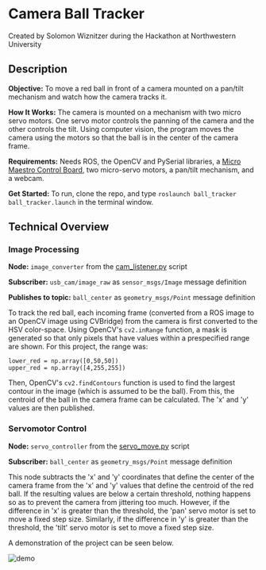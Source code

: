 # Camera Ball Tracker

Created by Solomon Wiznitzer during the Hackathon at Northwestern University

## Description

**Objective:** To move a red ball in front of a camera mounted on a pan/tilt mechanism and watch how the camera tracks it.

**How It Works:** The camera is mounted on a mechanism with two micro servo motors. One servo motor controls the panning of the camera and the other controls the tilt. Using computer vision, the program moves the camera using the motors so that the ball is in the center of the camera frame.

**Requirements:** Needs ROS, the OpenCV and PySerial libraries, a [Micro Maestro Control Board](https://www.pololu.com/product/1350), two micro-servo motors, a pan/tilt mechanism, and a webcam.

**Get Started:** To run, clone the repo, and type `roslaunch ball_tracker ball_tracker.launch` in the terminal window.

## Technical Overview

### Image Processing

**Node:** `image_converter` from the [cam_listener.py](src/cam_listener.py) script

**Subscriber:** `usb_cam/image_raw` as `sensor_msgs/Image` message definition

**Publishes to topic:** `ball_center` as `geometry_msgs/Point` message definition

To track the red ball, each incoming frame (converted from a ROS image to an OpenCV image using CVBridge) from the camera is first converted to the HSV color-space. Using OpenCV's `cv2.inRange` function, a mask is generated so that only pixels that have values within a prespecified range are shown. For this project, the range was:
```
lower_red = np.array([0,50,50])
upper_red = np.array([4,255,255])
```
Then, OpenCV's `cv2.findContours` function is used to find the largest contour in the image (which is assumed to be the ball). From this, the centroid of the ball in the camera frame can be calculated. The 'x' and 'y' values are then published.

### Servomotor Control

**Node:** `servo_controller` from the [servo_move.py](src/servo_move.py) script

**Subscriber:** `ball_center` as `geometry_msgs/Point` message definition

This node subtracts the 'x' and 'y' coordinates that define the center of the camera frame from the 'x' and 'y' values that define the centroid of the red ball. If the resulting values are below a certain threshold, nothing happens so as to prevent the camera from jittering too much. However, if the difference in 'x' is greater than the threshold, the 'pan' servo motor is set to move a fixed step size. Similarly, if the difference in 'y' is greater than the threshold, the 'tilt' servo motor is set to move a fixed step size.

A demonstration of the project can be seen below.

![demo](media/ballTracker.gif)
